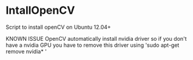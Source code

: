 IntallOpenCV
============

Script to install openCV on Ubuntu 12.04+


KNOWN ISSUE
OpenCV automatically install nvidia driver so if you don't have a nvidia GPU you have to remove this driver using 'sudo apt-get remove nvidia* ' 
